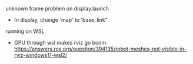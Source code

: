 unknown frame problem on display.launch
- In display, change 'map' to 'base_link"

running on WSL
- GPU through wsl makes rviz go boom
https://answers.ros.org/question/394135/robot-meshes-not-visible-in-rviz-windows11-wsl2/